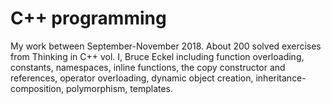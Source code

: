 # C++ programming
My work between September-November 2018. About 200 solved exercises from Thinking in C++ vol. I, Bruce Eckel including function overloading, constants, namespaces, inline functions, the copy constructor and references, operator overloading,
dynamic object creation, inheritance-composition, polymorphism, templates. 
